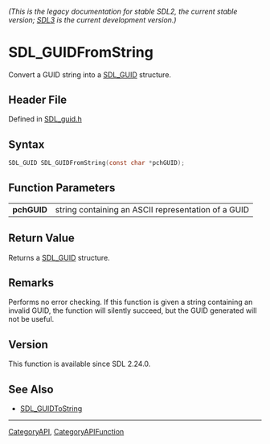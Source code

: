 ###### (This is the legacy documentation for stable SDL2, the current stable version; [SDL3](https://wiki.libsdl.org/SDL3/) is the current development version.)
# SDL_GUIDFromString

Convert a GUID string into a [SDL_GUID](SDL_GUID) structure.

## Header File

Defined in [SDL_guid.h](https://github.com/libsdl-org/SDL/blob/SDL2/include/SDL_guid.h)

## Syntax

```c
SDL_GUID SDL_GUIDFromString(const char *pchGUID);

```

## Function Parameters

|                 |                                                     |
| --------------- | --------------------------------------------------- |
| **pchGUID**     | string containing an ASCII representation of a GUID |

## Return Value

Returns a [SDL_GUID](SDL_GUID) structure.

## Remarks

Performs no error checking. If this function is given a string containing
an invalid GUID, the function will silently succeed, but the GUID generated
will not be useful.

## Version

This function is available since SDL 2.24.0.

## See Also

- [SDL_GUIDToString](SDL_GUIDToString)

----
[CategoryAPI](CategoryAPI), [CategoryAPIFunction](CategoryAPIFunction)

